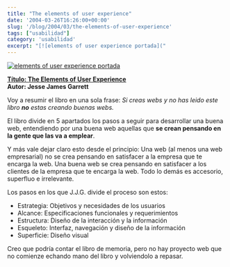 ```yaml
---
title: "The elements of user experience"
date: '2004-03-26T16:26:00+00:00'
slug: '/blog/2004/03/the-elements-of-user-experience'
tags: ["usabilidad"]
category: 'usabilidad'
excerpt: "[![elements of user experience portada]("
---
```

[![elements of user experience portada](http://jorgegorka.files.wordpress.com/elements_user_experience.jpg)](http://www.amazon.com/Elements-User-Experience-User-Centered-Design/dp/0735712026/sr=1-1/qid=1163860628/ref=pd_bbs_sr_1/102-4838740-6826568?ie=UTF8&s=books)

**[Título: The Elements of User Experience](http://www.amazon.com/Elements-User-Experience-User-Centered-Design/dp/0735712026/sr=1-1/qid=1163860628/ref=pd_bbs_sr_1/102-4838740-6826568?ie=UTF8&s=books)**  
**Autor: Jesse James Garrett**

Voy a resumir el libro en una sola frase: _Si creas webs y no has leido este libro **no** estas creando buenas webs._

El libro divide en 5 apartados los pasos a seguir para desarrollar una buena web, entendiendo por una buena web aquellas que **se crean pensando en la gente que las va a emplear**.

Y más vale dejar claro esto desde el principio: Una web (al menos una web empresarial) no se crea pensando en satisfacer a la empresa que te encarga la web. Una buena web se crea pensando en satisfacer a los clientes de la empresa que te encarga la web. Todo lo demás es accesorio, superfluo e irrelevante.

Los pasos en los que J.J.G. divide el proceso son estos:

- Estrategia: Objetivos y necesidades de los usuarios
- Alcance: Especificaciones funcionales y requerimientos
- Estructura: Diseño de la interacción y la información
- Esqueleto: Interfaz, navegación y diseño de la información
- Superficie: Diseño visual

Creo que podría contar el libro de memoria, pero no hay proyecto web que no comienze echando mano del libro y volviendolo a repasar.

